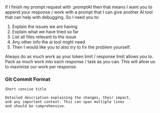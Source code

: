 
If I finish my prompt request with .promptAI then that means I want you to append your response / work with a prompt that I can give another AI tool that can help with debugging. So I need you to: 
1. Explain the issues we are having
2. Explain what we have tried so far 
3. List all files relevant to the issue 
4. Any other info the ai tool might need 
5. Then I would like you to also try to fix the problem yourself.




Always do as much work as your token limit / response limit allows you to. Pack as much work into each response / task as you can. This will allow us to maximize our work per response. 

### Git Commit Format
```
Short concise title

Detailed description explaining the changes, their impact,
and any important context. This can span multiple lines
and should be comprehensive.
```
